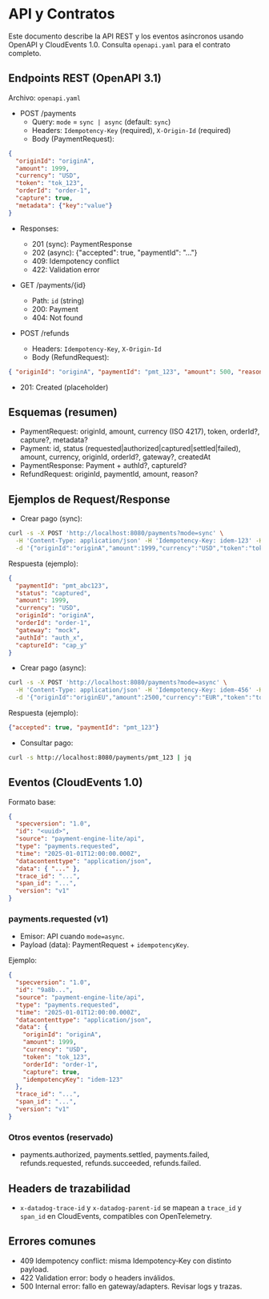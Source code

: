 # API y Contratos

Este documento describe la API REST y los eventos asíncronos usando OpenAPI y CloudEvents 1.0. Consulta `openapi.yaml` para el contrato completo.

## Endpoints REST (OpenAPI 3.1)

Archivo: `openapi.yaml`

- POST /payments
  - Query: `mode` = `sync | async` (default: `sync`)
  - Headers: `Idempotency-Key` (required), `X-Origin-Id` (required)
  - Body (PaymentRequest):
```json
{
  "originId": "originA",
  "amount": 1999,
  "currency": "USD",
  "token": "tok_123",
  "orderId": "order-1",
  "capture": true,
  "metadata": {"key":"value"}
}
```
  - Responses:
    - 201 (sync): PaymentResponse
    - 202 (async): {"accepted": true, "paymentId": "..."}
    - 409: Idempotency conflict
    - 422: Validation error

- GET /payments/{id}
  - Path: `id` (string)
  - 200: Payment
  - 404: Not found

- POST /refunds
  - Headers: `Idempotency-Key`, `X-Origin-Id`
  - Body (RefundRequest):
```json
{ "originId": "originA", "paymentId": "pmt_123", "amount": 500, "reason": "customer_request" }
```
  - 201: Created (placeholder)

## Esquemas (resumen)
- PaymentRequest: originId, amount, currency (ISO 4217), token, orderId?, capture?, metadata?
- Payment: id, status (requested|authorized|captured|settled|failed), amount, currency, originId, orderId?, gateway?, createdAt
- PaymentResponse: Payment + authId?, captureId?
- RefundRequest: originId, paymentId, amount, reason?

## Ejemplos de Request/Response

- Crear pago (sync):
```bash
curl -s -X POST 'http://localhost:8080/payments?mode=sync' \
  -H 'Content-Type: application/json' -H 'Idempotency-Key: idem-123' -H 'X-Origin-Id: originA' \
  -d '{"originId":"originA","amount":1999,"currency":"USD","token":"tok_123","orderId":"order-1","capture":true}' | jq
```
Respuesta (ejemplo):
```json
{
  "paymentId": "pmt_abc123",
  "status": "captured",
  "amount": 1999,
  "currency": "USD",
  "originId": "originA",
  "orderId": "order-1",
  "gateway": "mock",
  "authId": "auth_x",
  "captureId": "cap_y"
}
```

- Crear pago (async):
```bash
curl -s -X POST 'http://localhost:8080/payments?mode=async' \
  -H 'Content-Type: application/json' -H 'Idempotency-Key: idem-456' -H 'X-Origin-Id: originEU' \
  -d '{"originId":"originEU","amount":2500,"currency":"EUR","token":"tok_eu_abc","orderId":"ord-9","capture":false}' | jq
```
Respuesta (ejemplo):
```json
{"accepted": true, "paymentId": "pmt_123"}
```

- Consultar pago:
```bash
curl -s http://localhost:8080/payments/pmt_123 | jq
```

## Eventos (CloudEvents 1.0)

Formato base:
```json
{
  "specversion": "1.0",
  "id": "<uuid>",
  "source": "payment-engine-lite/api",
  "type": "payments.requested",
  "time": "2025-01-01T12:00:00.000Z",
  "datacontenttype": "application/json",
  "data": { "..." },
  "trace_id": "...",
  "span_id": "...",
  "version": "v1"
}
```

### payments.requested (v1)
- Emisor: API cuando `mode=async`.
- Payload (data): PaymentRequest + `idempotencyKey`.

Ejemplo:
```json
{
  "specversion": "1.0",
  "id": "9a8b...",
  "source": "payment-engine-lite/api",
  "type": "payments.requested",
  "time": "2025-01-01T12:00:00.000Z",
  "datacontenttype": "application/json",
  "data": {
    "originId": "originA",
    "amount": 1999,
    "currency": "USD",
    "token": "tok_123",
    "orderId": "order-1",
    "capture": true,
    "idempotencyKey": "idem-123"
  },
  "trace_id": "...",
  "span_id": "...",
  "version": "v1"
}
```

### Otros eventos (reservado)
- payments.authorized, payments.settled, payments.failed, refunds.requested, refunds.succeeded, refunds.failed.

## Headers de trazabilidad
- `x-datadog-trace-id` y `x-datadog-parent-id` se mapean a `trace_id` y `span_id` en CloudEvents, compatibles con OpenTelemetry.

## Errores comunes
- 409 Idempotency conflict: misma Idempotency‑Key con distinto payload.
- 422 Validation error: body o headers inválidos.
- 500 Internal error: fallo en gateway/adapters. Revisar logs y trazas.
